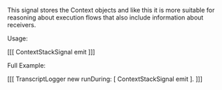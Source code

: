 This signal stores the Context objects and like this it is more suitable for reasoning about execution flows that also include information about receivers.

Usage:

[[[
	ContextStackSignal emit
]]]

Full Example:

[[[
	TranscriptLogger new 
		runDuring: [ ContextStackSignal emit ].
]]]